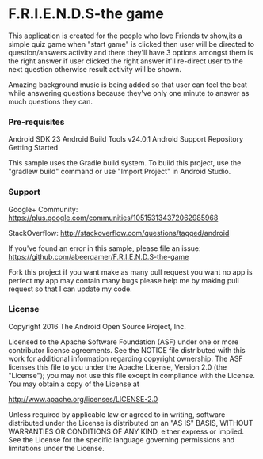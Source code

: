 <h1>F.R.I.E.N.D.S-the game</h1>


This application is created for the people who love Friends tv show,its a simple quiz game when "start game" is clicked then user will be directed to question/answers activity and there they'll have 3 options amongst them is the right answer if user clicked the right answer it'll re-direct user to the next question otherwise result activity will be shown.


Amazing background music is being added so that user can feel the beat while answering questions because they've only one minute to answer as much questions they can.


<h3>Pre-requisites</h3>

Android SDK 23
Android Build Tools v24.0.1
Android Support Repository
Getting Started

This sample uses the Gradle build system. To build this project, use the "gradlew build" command or use "Import Project" in Android Studio.

<h3>Support</h3>

Google+ Community: https://plus.google.com/communities/105153134372062985968

StackOverflow: http://stackoverflow.com/questions/tagged/android

If you've found an error in this sample, please file an issue: https://github.com/abeerqamer/F.R.I.E.N.D.S-the-game

Fork this project if you want make as many pull request you want no app is perfect my app may contain many bugs please help me by making pull request so that I can update my code.

<h3>License</h3>

Copyright 2016 The Android Open Source Project, Inc.

Licensed to the Apache Software Foundation (ASF) under one or more contributor license agreements. See the NOTICE file distributed with this work for additional information regarding copyright ownership. The ASF licenses this file to you under the Apache License, Version 2.0 (the "License"); you may not use this file except in compliance with the License. You may obtain a copy of the License at

http://www.apache.org/licenses/LICENSE-2.0

Unless required by applicable law or agreed to in writing, software distributed under the License is distributed on an "AS IS" BASIS, WITHOUT WARRANTIES OR CONDITIONS OF ANY KIND, either express or implied. See the License for the specific language governing permissions and limitations under the License.
